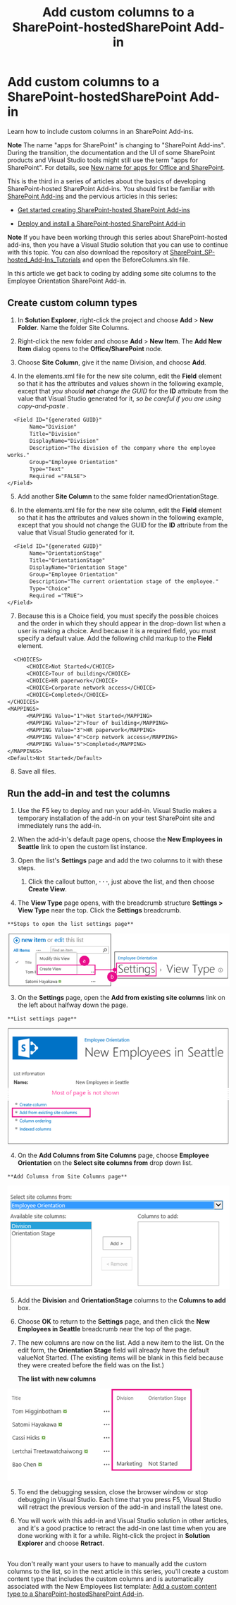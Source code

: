 ﻿---
title: Add custom columns to a SharePoint-hostedSharePoint Add-in
ms.date: 09/25/2017
ms.prod: sharepoint
---


# Add custom columns to a SharePoint-hostedSharePoint Add-in
Learn how to include custom columns in an SharePoint Add-ins.
 

 **Note**  The name "apps for SharePoint" is changing to "SharePoint Add-ins". During the transition, the documentation and the UI of some SharePoint products and Visual Studio tools might still use the term "apps for SharePoint". For details, see  [New name for apps for Office and SharePoint](new-name-for-apps-for-sharepoint.md#bk_newname).
 

This is the third in a series of articles about the basics of developing SharePoint-hosted SharePoint Add-ins. You should first be familiar with  [SharePoint Add-ins](sharepoint-add-ins.md) and the pervious articles in this series:
 

-  [Get started creating SharePoint-hosted SharePoint Add-ins](get-started-creating-sharepoint-hosted-sharepoint-add-ins.md)
    
 
-  [Deploy and install a SharePoint-hosted SharePoint Add-in](deploy-and-install-a-sharepoint-hosted-sharepoint-add-in.md)
    
 

 **Note**  If you have been working through this series about SharePoint-hosted add-ins, then you have a Visual Studio solution that you can use to continue with this topic. You can also download the repository at  [SharePoint_SP-hosted_Add-Ins_Tutorials](https://github.com/OfficeDev/SharePoint_SP-hosted_Add-Ins_Tutorials) and open the BeforeColumns.sln file.
 

In this article we get back to coding by adding some site columns to the Employee Orientation SharePoint Add-in.
 

## Create custom column types


 

 

1. In  **Solution Explorer**, right-click the project and choose  **Add** > **New Folder**. Name the folder Site Columns.
    
 
2. Right-click the new folder and choose  **Add** > **New Item**. The  **Add New Item** dialog opens to the **Office/SharePoint** node.
    
 
3. Choose  **Site Column**, give it the name Division, and choose  **Add**.
    
 
4. In the elements.xml file for the new site column, edit the  **Field** element so that it has the attributes and values shown in the following example, except that *you should  **not** change the GUID*  for the **ID** attribute from the value that Visual Studio generated for it, *so be careful if you are using copy-and-paste*  .
    
```
  <Field ID="{generated GUID}" 
       Name="Division" 
       Title="Division" 
       DisplayName="Division" 
       Description="The division of the company where the employee works." 
       Group="Employee Orientation" 
       Type="Text" 
       Required ="FALSE">
</Field>
```

5. Add another  **Site Column** to the same folder namedOrientationStage.
    
 
6. In the elements.xml file for the new site column, edit the  **Field** element so that it has the attributes and values shown in the following example, except that you should not change the GUID for the **ID** attribute from the value that Visual Studio generated for it.
    
```
  <Field ID="{generated GUID}" 
       Name="OrientationStage" 
       Title="OrientationStage"
       DisplayName="Orientation Stage" 
       Group="Employee Orientation" 
       Description="The current orientation stage of the employee." 
       Type="Choice"
       Required ="TRUE">
</Field>
```

7. Because this is a Choice field, you must specify the possible choices and the order in which they should appear in the drop-down list when a user is making a choice. And because it is a required field, you must specify a default value. Add the following child markup to the  **Field** element.
    
```
  <CHOICES>
      <CHOICE>Not Started</CHOICE>
      <CHOICE>Tour of building</CHOICE>
      <CHOICE>HR paperwork</CHOICE>
      <CHOICE>Corporate network access</CHOICE>
      <CHOICE>Completed</CHOICE>
</CHOICES>
<MAPPINGS>
      <MAPPING Value="1">Not Started</MAPPING>
      <MAPPING Value="2">Tour of building</MAPPING>
      <MAPPING Value="3">HR paperwork</MAPPING>
      <MAPPING Value="4">Corp network access</MAPPING>
      <MAPPING Value="5">Completed</MAPPING>
</MAPPINGS>
<Default>Not Started</Default>
```

8. Save all files.
    
 

## Run the add-in and test the columns


 

 

1. Use the F5 key to deploy and run your add-in. Visual Studio makes a temporary installation of the add-in on your test SharePoint site and immediately runs the add-in. 
    
 
2. When the add-in's default page opens, choose the  **New Employees in Seattle** link to open the custom list instance.
    
 
3. Open the list's  **Settings** page and add the two columns to it with these steps.
    
      1. Click the callout button,  **· · ·**, just above the list, and then choose  **Create View**.
    
 
  2. The  **View Type** page opens, with the breadcrumb structure **Settings > View Type** near the top. Click the **Settings** breadcrumb.
    
    **Steps to open the list settings page**

 

  ![New Employee in Seattle list with callout button and Create View item highlighted as step one. Then arrow to Create View page with Settings breadcrumb highlighted.](../images/6c119cae-adf8-42ff-9890-f3aa1e11719d.png)
 

    
    
 
  3. On the  **Settings** page, open the **Add from existing site columns** link on the left about halfway down the page.
    
    **List settings page**

 

  ![The list instance settings page with the link for Add Columns from Site Columns highlighted.](../images/a8698b77-b9d2-40f6-89f6-ccc3c6e06073.png)
 

    
    
 
  4. On the  **Add Columns from Site Columns** page, choose **Employee Orientation** on the **Select site columns from** drop down list.
    
    **Add Columsn from Site Columns page**

 

  ![The SharePoint column selection control, with Employee Orientation selected in the drop down labelled Select site columns.](../images/3b33c622-c52a-45fd-8ea1-d7f307539753.png)
 

    
    
 
  5. Add the  **Division** and **OrientationStage** columns to the **Columns to add** box.
    
 
  6. Choose  **OK** to return to the **Settings** page, and then click the **New Employees in Seattle** breadcrumb near the top of the page.
    
 
4. The new columns are now on the list. Add a new item to the list. On the edit form, the  **Orientation Stage** field will already have the default valueNot Started. (The existing items will be blank in this field because they were created before the field was on the list.)
    
    **The list with new columns**

 

  ![The list with the new Division and Orientation Stage columns.](../images/d4e17424-c06b-4635-aab8-4912cee5fe35.png)
 

    
    
 
5. To end the debugging session, close the browser window or stop debugging in Visual Studio. Each time that you press F5, Visual Studio will retract the previous version of the add-in and install the latest one.
    
 
6. You will work with this add-in and Visual Studio solution in other articles, and it's a good practice to retract the add-in one last time when you are done working with it for a while. Right-click the project in  **Solution Explorer** and choose **Retract**.
    
 

## 
<a name="Nextsteps"> </a>

You don't really want your users to have to manually add the custom columns to the list, so in the next article in this series, you'll create a custom content type that includes the custom columns and is automatically associated with the New Employees list template:  [Add a custom content type to a SharePoint-hostedSharePoint Add-in](add-a-custom-content-type-to-a-sharepoint-hostedsharepoint-add-in.md). 
 

 

